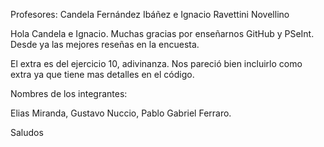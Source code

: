 Profesores: Candela Fernández Ibáñez e Ignacio Ravettini Novellino

Hola Candela e Ignacio. Muchas gracias por enseñarnos GitHub y PSeInt. Desde ya las mejores reseñas en la encuesta. 

El extra es del ejercicio 10, adivinanza. Nos pareció bien incluirlo como extra ya que tiene mas detalles en el código.

Nombres de los integrantes:

Elias Miranda,
Gustavo Nuccio,
Pablo Gabriel Ferraro.

Saludos
